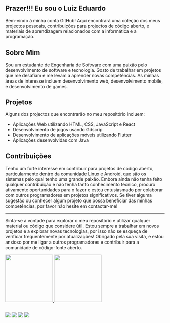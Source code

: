 ## Prazer!!! Eu sou o Luiz Eduardo

Bem-vindo à minha conta GitHub! Aqui encontrará uma coleção dos meus projectos pessoais, contribuições para projectos de código aberto, e materiais de aprendizagem relacionados com a informática e a programação.

## Sobre Mim

Sou um estudante de Engenharia de Software com uma paixão pelo desenvolvimento de software e tecnologia. Gosto de trabalhar em projetos que me desafiam e me levam a aprender novas competências. As minhas áreas de interesse incluem desenvolvimento web, desenvolvimento mobile, e desenvolvimento de games.

## Projetos

Alguns dos projectos que encontrarão no meu repositório incluem:

* Aplicações Web utilizando HTML, CSS, JavaScript e React
* Desenvolvimento de jogos usando Gdscrip
* Desenvolvimento de aplicações móveis utilizando Flutter
* Aplicações desenvolvidas com Java

## Contribuições

Tenho um forte interesse em contribuir para projetos de código aberto, particularmente dentro da comunidade Linux e Android, que são os sistemas pelo qual tenho uma grande paixão. Embora ainda não tenha feito qualquer contribuição e não tenha tanto conhecimento tecnico, procuro ativamente oportunidades para o fazer e estou entusiasmado por colaborar com outros programadores em projetos significativos. Se tiver alguma sugestão ou conhecer algum projeto que possa beneficiar das minhas competências, por favor não hesite em contactar-me!

***

Sinta-se à vontade para explorar o meu repositório e utilizar qualquer material ou código que considere útil. Estou sempre a trabalhar em novos projetos e a explorar novas tecnologias, por isso não se esqueça de verificar frequentemente por atualizações! Obrigado pela sua visita, e estou ansioso por me ligar a outros programadores e contribuir para a comunidade de código-fonte aberto.

<div>
  <a href="http://github.com/Luiz-Eduardo-BL">
  <img height="150em" src="https://github-readme-stats.vercel.app/api?username=Luiz-Eduardo-BL&show_icons=true&theme=discord_old_blurple&include_all_commits=true&count_private=true&border_radius=10px"/>
  <img height="150em" src="https://github-readme-stats.vercel.app/api/top-langs/?username=Luiz-Eduardo-BL&layout=compact&langs_count=7&theme=discord_old_blurple&border_radius=10px"/>
</div>

<!-- <div>
  <img src="https://github.com/devicons/devicon/blob/master/icons/arduino/arduino-plain.svg" heigth="10" whidth="20">
  <img src="https://github.com/devicons/devicon/blob/master/icons/css3/css3-plain.svg" heigth="15" whidth="20">
  <img src="https://github.com/devicons/devicon/blob/master/icons/html5/html5-plain.svg" heigth="15" whidth="20">
  <img src="https://github.com/devicons/devicon/blob/master/icons/java/java-plain.svg" heigth="15" whidth="20">
</div> -->

##

<div>
  <a href="https://www.instagram.com/lima_ofc/" target="_blank"><img src="https://img.shields.io/badge/-Instagram-%23E4405F?style=for-the-badge&logo=instagram&logoColor=white" target="_blank"></a>
  <a href = "mailto:luizedu@alu.ufc.br"><img src="https://img.shields.io/badge/-Gmail-%23333?style=for-the-badge&logo=gmail&logoColor=white" target="_blank"></a>
  <a href="https://archlinux.org/" target="_blank"><img src="https://img.shields.io/badge/Arch%20Linux-1793D1?logo=arch-linux&logoColor=fff&style=for-the-badge" target="_blank"></a> 
  <a href="https://t.me/Dudu_Lima" target="_blank"><img src="https://img.shields.io/badge/Telegram-2CA5E0?style=for-the-badge&logo=telegram&logoColor=white" target="_blank"></a>   
</div>
